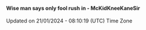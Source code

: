 #### Wise man says only fool rush in - McKidKneeKaneSir
Updated on 21/01/2024 - 08:10:19 (UTC) Time Zone
